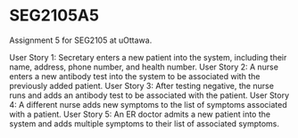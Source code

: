 # SEG2105A5
Assignment 5 for SEG2105 at uOttawa.

User Story 1: Secretary enters a new patient into the system, including their name, address, phone number, and health number.
User Story 2: A nurse enters a new antibody test into the system to be associated with the previously added patient.
User Story 3: After testing negative, the nurse runs and adds an antibody test to be associated with the patient.
User Story 4: A different nurse adds new symptoms to the list of symptoms associated with a patient.
User Story 5: An ER doctor admits a new patient into the system and adds multiple symptoms to their list of associated symptoms.
